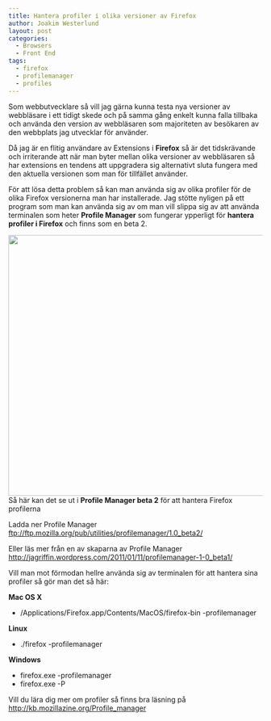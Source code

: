 ```yaml
---
title: Hantera profiler i olika versioner av Firefox
author: Joakim Westerlund
layout: post
categories:
  - Browsers
  - Front End
tags:
  - firefox
  - profilemanager
  - profiles
---
```

Som webbutvecklare så vill jag gärna kunna testa nya versioner av webbläsare i ett tidigt skede och på samma gång enkelt kunna falla tillbaka och använda den version av webbläsaren som majoriteten av besökaren av den webbplats jag utvecklar för använder.

Då jag är en flitig användare av Extensions i **Firefox** så är det tidskrävande och irriterande att när man byter mellan olika versioner av webbläsaren så har extensions en tendens att uppgradera sig alternativt sluta fungera med den aktuella versionen som man för tillfället använder.

För att lösa detta problem så kan man använda sig av olika profiler för de olika Firefox versionerna man har installerade. Jag stötte nyligen på ett program som man kan använda sig av om man vill slippa sig av att använda terminalen som heter **Profile Manager** som fungerar ypperligt för **hantera profiler i Firefox** och finns som en beta 2.

<a rel="attachment wp-att-766" href="http://devcorner.mynewsdesk.com/2011/05/21/hantera-profiler-i-olika-versioner-av-firefox/profile-manager/"><img class="size-large wp-image-766" title="Profile Manager Firefox Versions" src="http://devcorner.mynewsdesk.com/wp-content/uploads/2011/05/profile-manager-600x517.png" alt="" width="600" height="517" /></a>  
Så här kan det se ut i **Profile Manager beta 2** för att hantera Firefox profilerna

Ladda ner Profile Manager  
<ftp://ftp.mozilla.org/pub/utilities/profilemanager/1.0_beta2/>

Eller läs mer från en av skaparna av Profile Manager  
<http://jagriffin.wordpress.com/2011/01/11/profilemanager-1-0_beta1/>

Vill man mot förmodan hellre använda sig av terminalen för att hantera sina profiler så gör man det så här:

**Mac OS X**

*   /Applications/Firefox.app/Contents/MacOS/firefox-bin -profilemanager

**Linux**

*   ./firefox -profilemanager

**Windows**

*   firefox.exe -profilemanager
*   firefox.exe -P

Vill du lära dig mer om profiler så finns bra läsning på <http://kb.mozillazine.org/Profile_manager>